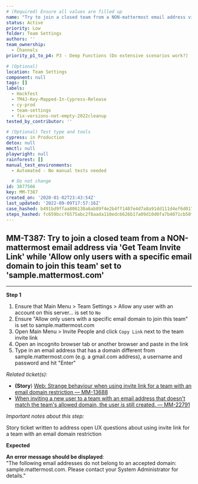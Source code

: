 ```yaml
---
# (Required) Ensure all values are filled up
name: "Try to join a closed team from a NON-mattermost email address via 'Get Team Invite Link' while 'Allow only users with a specific email domain to join this team' set to 'sample.mattermost.com'"
status: Active
priority: Low
folder: Team Settings
authors: ''
team_ownership:
  - Channels
priority_p1_to_p4: P3 - Deep Functions (Do extensive scenarios work?)

# (Optional)
location: Team Settings
component: null
tags: []
labels:
  - Hackfest
  - TM4J-Key-Mapped-In-Cypress-Release
  - cy-prod
  - team-settings
  - fix-versions-not-empty-2022cleanup
tested_by_contributor: ''

# (Optional) Test type and tools
cypress: in Production
detox: null
mmctl: null
playwright: null
rainforest: []
manual_test_environments:
  - Automated - No manual tests needed

  # Do not change
id: 3877566
key: MM-T387
created_on: '2020-01-02T23:43:54Z'
last_updated: '2022-09-09T17:57:16Z'
case_hashed: b491bd9ffaa806130a6ab89f4e2b4ff1407e4d7a8a91dd111d4ef6d017d6e3f47d0b3631ed518965fc4e87701f570e28
steps_hashed: fc659bccf6575abc2f8aada110edc6626b17a09d10d0fa7b4071cb50f11033ae8c28708c80d9d0e81692e953b1e7f3ee
---
```


<!-- (Auto-generated) Based on frontmatter's "key" and "name" -->

## MM-T387: Try to join a closed team from a NON-mattermost email address via 'Get Team Invite Link' while 'Allow only users with a specific email domain to join this team' set to 'sample.mattermost.com'

---

**Step 1**

1. Ensure that Main Menu > Team Settings > Allow any user with an account on this server... is set to `No`
2. Ensure "Allow only users with a specific email domain to join this team" is set to sample.mattermost.com
3. Open Main Menu > Invite People and click `Copy Link` next to the team invite link
4. Open an incognito browser tab or another browser and paste in the link
5. Type in an email address that has a domain different from sample.mattermost.com (e.g. a gmail.com address), a username and password and hit "Enter"

_Related ticket(s):_

- **(Story**) [Web: Strange behaviour when using invite link for a team with an email domain restriction — MM-13688](https://mattermost.atlassian.net/browse/MM-13688)
- [When inviting a new user to a team with an email address that doesn't match the team's allowed domain, the user is still created. — MM-22791](https://mattermost.atlassian.net/browse/MM-22791)

_Important notes about this step:_

Story ticket written to address open UX questions about using invite link for a team with an email domain restriction

**Expected**

**An error message should be displayed**:\
"The following email addresses do not belong to an accepted domain: sample.mattermost.com. Please contact your System Administrator for details."
